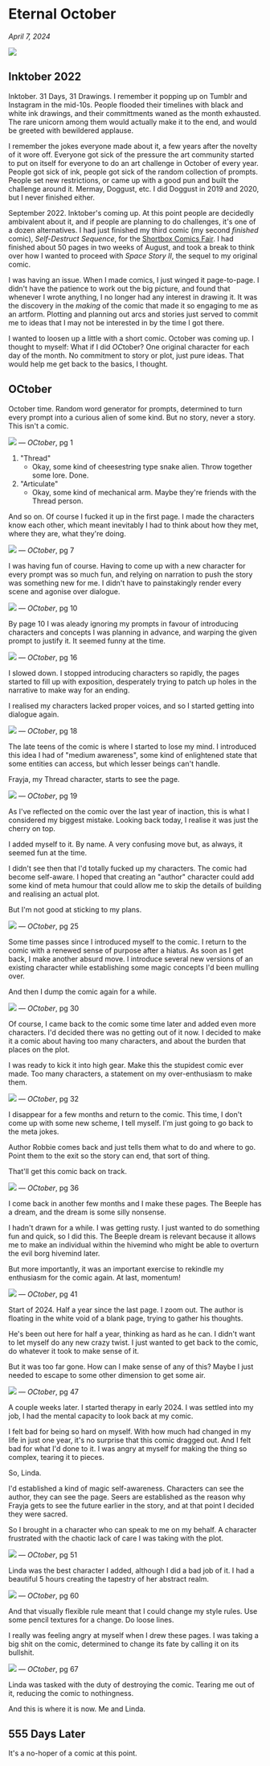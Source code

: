 # Eternal October

_April 7, 2024_

![](/img/blog/eternal_october/always-has-been.png)

## Inktober 2022

Inktober. 31 Days, 31 Drawings. I remember it popping up on Tumblr and Instagram in the mid-10s. People flooded their timelines with black and white ink drawings, and their committments waned as the month exhausted. The rare unicorn among them would actually make it to the end, and would be greeted with bewildered applause.

I remember the jokes everyone made about it, a few years after the novelty of it wore off. Everyone got sick of the pressure the art community started to put on itself for everyone to do an art challenge in October of every year. People got sick of ink, people got sick of the random collection of prompts. People set new restrictions, or came up with a good pun and built the challenge around it. Mermay, Doggust, etc. I did Doggust in 2019 and 2020, but I never finished either.

September 2022. Inktober's coming up. At this point people are decidedly ambivalent about it, and if people are planning to do challenges, it's one of a dozen alternatives. I had just finished my third comic (my second _finished_ comic), _Self-Destruct Sequence_, for the [Shortbox Comics Fair](https://www.shortboxcomicsfair.com/). I had finished about 50 pages in two weeks of August, and took a break to think over how I wanted to proceed with _Space Story II_, the sequel to my original comic.

I was having an issue. When I made comics, I just winged it page-to-page. I didn't have the patience to work out the big picture, and found that whenever I wrote anything, I no longer had any interest in drawing it. It was the discovery in the _making_ of the comic that made it so engaging to me as an artform. Plotting and planning out arcs and stories just served to commit me to ideas that I may not be interested in by the time I got there.

I wanted to loosen up a little with a short comic. October was coming up. I thought to myself: What if I did *OC*tober? One original character for each day of the month. No commitment to story or plot, just pure ideas. That would help me get back to the basics, I thought.

## OCtober

October time. Random word generator for prompts, determined to turn every prompt into a curious alien of some kind. But no story, never a story. This isn't a comic.

![](/img/comics/oc/pg1.png)
&mdash; *OCtober*, pg 1

1. "Thread"
   - Okay, some kind of cheesestring type snake alien. Throw together some lore. Done.
2. "Articulate"
   - Okay, some kind of mechanical arm. Maybe they're friends with the Thread person.

And so on. Of course I fucked it up in the first page. I made the characters know each other, which meant inevitably I had to think about how they met, where they are, what they're doing.

![](/img/comics/oc/pg7.png)
&mdash; *OCtober*, pg 7

I was having fun of course. Having to come up with a new character for every prompt was so much fun, and relying on narration to push the story was something new for me. I didn't have to painstakingly render every scene and agonise over dialogue.

![](/img/comics/oc/pg10.png)
&mdash; *OCtober*, pg 10

By page 10 I was aleady ignoring my prompts in favour of introducing characters and concepts I was planning in advance, and warping the given prompt to justify it. It seemed funny at the time.

![](/img/comics/oc/pg16.png)
&mdash; *OCtober*, pg 16

I slowed down. I stopped introducing characters so rapidly, the pages started to fill up with exposition, desperately trying to patch up holes in the narrative to make way for an ending. 

I realised my characters lacked proper voices, and so I started getting into dialogue again.

![](/img/comics/oc/pg18.png)
&mdash; *OCtober*, pg 18

The late teens of the comic is where I started to lose my mind. I introduced this idea I had of "medium awareness", some kind of enlightened state that some entities can access, but which lesser beings can't handle.

Frayja, my Thread character, starts to see the page.

![](/img/comics/oc/pg19.png)
&mdash; *OCtober*, pg 19

As I've reflected on the comic over the last year of inaction, this is what I considered my biggest mistake. Looking back today, I realise it was just the cherry on top.

I added myself to it. By name. A very confusing move but, as always, it seemed fun at the time.

I didn't see then that I'd totally fucked up my characters. The comic had become self-aware. I hoped that creating an "author" character could add some kind of meta humour that could allow me to skip the details of building and realising an actual plot.

But I'm not good at sticking to my plans.

![](/img/comics/oc/pg25.png)
&mdash; *OCtober*, pg 25

Some time passes since I introduced myself to the comic. I return to the comic with a renewed sense of purpose after a hiatus. As soon as I get back, I make another absurd move. I introduce several new versions of an existing character while establishing some magic concepts I'd been mulling over.

And then I dump the comic again for a while.

![](/img/comics/oc/pg30.png)
&mdash; *OCtober*, pg 30

Of course, I came back to the comic some time later and added even more characters. I'd decided there was no getting out of it now. I decided to make it a comic about having too many characters, and about the burden that places on the plot.

I was ready to kick it into high gear. Make this the stupidest comic ever made. Too many characters, a statement on my over-enthusiasm to make them.

![](/img/comics/oc/pg32.png)
&mdash; *OCtober*, pg 32

I disappear for a few months and return to the comic. This time, I don't come up with some new scheme, I tell myself. I'm just going to go back to the meta jokes. 

Author Robbie comes back and just tells them what to do and where to go. Point them to the exit so the story can end, that sort of thing. 

That'll get this comic back on track.

![](/img/comics/oc/pg36.png)
&mdash; *OCtober*, pg 36

I come back in another few months and I make these pages. The Beeple has a dream, and the dream is some silly nonsense.

I hadn't drawn for a while. I was getting rusty. I just wanted to do something fun and quick, so I did this. The Beeple dream is relevant because it allows me to make an individual within the hivemind who might be able to overturn the evil borg hivemind later.

But more importantly, it was an important exercise to rekindle my enthusiasm for the comic again. At last, momentum!

![](/img/comics/oc/pg41.png)
&mdash; *OCtober*, pg 41

Start of 2024. Half a year since the last page. I zoom out. The author is floating in the white void of a blank page, trying to gather his thoughts.

He's been out here for half a year, thinking as hard as he can. I didn't want to let myself do any new crazy twist. I just wanted to get back to the comic, do whatever it took to make sense of it. 

But it was too far gone. How can I make sense of any of this? Maybe I just needed to escape to some other dimension to get some air.

![](/img/comics/oc/pg47.png)
&mdash; *OCtober*, pg 47

A couple weeks later. I started therapy in early 2024. I was settled into my job, I had the mental capacity to look back at my comic.

I felt bad for being so hard on myself. With how much had changed in my life in just one year, it's no surprise that this comic dragged out. And I felt bad for what I'd done to it. I was angry at myself for making the thing so complex, tearing it to pieces.

So, Linda.

I'd established a kind of magic self-awareness. Characters can see the author, they can see the page. Seers are established as the reason why Frayja gets to see the future earlier in the story, and at that point I decided they were sacred.

So I brought in a character who can speak to me on my behalf. A character frustrated with the chaotic lack of care I was taking with the plot.

![](/img/comics/oc/pg51.png)
&mdash; *OCtober*, pg 51

Linda was the best character I added, although I did a bad job of it. I had a beautiful 5 hours creating the tapestry of her abstract realm. 

![](/img/comics/oc/pg60.png)
&mdash; *OCtober*, pg 60

And that visually flexible rule meant that I could change my style rules. Use some pencil textures for a change. Do loose lines.

I really was feeling angry at myself when I drew these pages. I was taking a big shit on the comic, determined to change its fate by calling it on its bullshit.

![](/img/comics/oc/pg67.png)
&mdash; *OCtober*, pg 67

Linda was tasked with the duty of destroying the comic. Tearing me out of it, reducing the comic to nothingness.

And this is where it is now. Me and Linda.

## 555 Days Later
It's a no-hoper of a comic at this point.